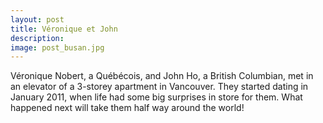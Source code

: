 ```yaml
---
layout: post
title: Véronique et John
description:
image: post_busan.jpg
---
```


Véronique Nobert, a Québécois, and John Ho, a British Columbian, met in an elevator of a 3-storey apartment in Vancouver. They started dating in January 2011, when life had some big surprises in store for them. What happened next will take them half way around the world!
